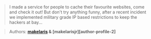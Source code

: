 > I made a service for people to cache their favourite websites, come and check it out!
> But don't try anything funny, after a recent incident we implemented military
> grade IP based restrictions to keep the hackers at bay...

> Authors: **[makelaris][author-profile-1] & [makelarisjr][author-profile-2]**

[author-profile-1]: https://app.hackthebox.eu/users/107
[author-profile-1]: https://app.hackthebox.eu/users/95
 